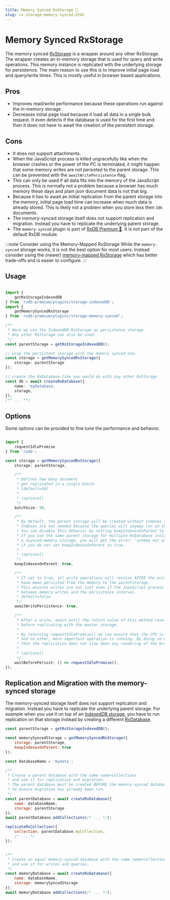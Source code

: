 ```yaml
---
title: Memory Synced RxStorage 👑
slug: rx-storage-memory-synced.html
---
```


# Memory Synced RxStorage

The memory synced [RxStorage](./rx-storage.md) is a wrapper around any other RxStorage. The wrapper creates an in-memory storage that is used for query and write operations. This memory instance is replicated with the underlying storage for persistence.
The main reason to use this is to improve initial page load and query/write times. This is mostly useful in browser based applications.

## Pros

- Improves read/write performance because these operations run against the in-memory storage.
- Decreases initial page load because it load all data in a single bulk request. It even detects if the database is used for the first time and then it does not have to await the creation of the persistent storage.


## Cons

- It does not support attachments.
- When the JavaScript process is killed ungracefully like when the browser crashes or the power of the PC is terminated, it might happen that some memory writes are not persisted to the parent storage. This can be prevented with the `awaitWritePersistence` flag.
- This can only be used if all data fits into the memory of the JavaScript process. This is normally not a problem because a browser has much memory these days and plain json document data is not that big.
- Because it has to await an initial replication from the parent storage into the memory, initial page load time can increase when much data is already stored. This is likely not a problem when you store less then `10k` documents.
- The memory-synced storage itself does not support replication and migration. Instead you have to replicate the underlying parent storage.
- The `memory-synced` plugin is part of [RxDB Premium 👑](/premium). It is not part of the default RxDB module.


:::note Consider using the Memory-Mapped RxStorage
While the `memory-synced` storage works, it is not the best option for most users. Instead consider using the (newer) [memory-mapped RxStorage](./rx-storage-memory-mapped.md) which has better trade-offs and is easier to configure.
:::

## Usage


```ts

import {
    getRxStorageIndexedDB
} from 'rxdb-premium/plugins/storage-indexeddb';
import {
    getMemorySyncedRxStorage
} from 'rxdb-premium/plugins/storage-memory-synced';

/**
 * Here we use the IndexedDB RxStorage as persistence storage.
 * Any other RxStorage can also be used.
 */
const parentStorage = getRxStorageIndexedDB();

// wrap the persistent storage with the memory synced one.
const storage = getMemorySyncedRxStorage({
    storage: parentStorage
});

// create the RxDatabase like you would do with any other RxStorage
const db = await createRxDatabase({
    name: 'myDatabase,
    storage,
});
/** ... **/

```


## Options

Some options can be provided to fine tune the performance and behavior.

```ts

import {
    requestIdlePromise
} from 'rxdb';

const storage = getMemorySyncedRxStorage({
    storage: parentStorage,

    /**
     * Defines how many document
     * get replicated in a single batch.
     * [default=50]
     * 
     * (optional)
     */
    batchSize: 50,

    /**
     * By default, the parent storage will be created without indexes for a faster page load.
     * Indexes are not needed because the queries will anyway run on the memory storage.
     * You can disable this behavior by setting keepIndexesOnParent to true.
     * If you use the same parent storage for multiple RxDatabase instances where one is not
     * a asynced-memory storage, you will get the error: 'schema not equal to existing storage'
     * if you do not set keepIndexesOnParent to true.
     * 
     * (optional)
     */
    keepIndexesOnParent: true,

    /**
     * If set to true, all write operations will resolve AFTER the writes
     * have been persisted from the memory to the parentStorage.
     * This ensures writes are not lost even if the JavaScript process exits
     * between memory writes and the persistence interval.
     * default=false
     */
    awaitWritePersistence: true,

    /**
     * After a write, await until the return value of this method resolves
     * before replicating with the master storage.
     * 
     * By returning requestIdlePromise() we can ensure that the CPU is idle
     * and no other, more important operation is running. By doing so we can be sure
     * that the replication does not slow down any rendering of the browser process.
     * 
     * (optional)
     */
    waitBeforePersist: () => requestIdlePromise();
});
```


## Replication and Migration with the memory-synced storage

The memory-synced storage itself does not support replication and migration. Instead you have to replicate the underlying parent storage.
For example when you use it on top of an [IndexedDB storage](./rx-storage-indexeddb.md), you have to run replication on that storage instead by creating a different [RxDatabase](./rx-database.md).

```js
const parentStorage = getRxStorageIndexedDB();

const memorySyncedStorage = getMemorySyncedRxStorage({
    storage: parentStorage,
    keepIndexesOnParent: true
});

const databaseName = 'mydata';

/**
 * Create a parent database with the same name+collections
 * and use it for replication and migration.
 * The parent database must be created BEFORE the memory-synced database
 * to ensure migration has already been run.
 */
const parentDatabase = await createRxDatabase({
    name: databaseName,
    storage: parentStorage
});
await parentDatabase.addCollections(/* ... */);

replicateRxCollection({
    collection: parentDatabase.myCollection,
    /* ... */
});


/**
 * Create an equal memory-synced database with the same name+collections
 * and use it for writes and queries.
 */
const memoryDatabase = await createRxDatabase({
    name: databaseName,
    storage: memorySyncedStorage
});
await memoryDatabase.addCollections(/* ... */);
```

